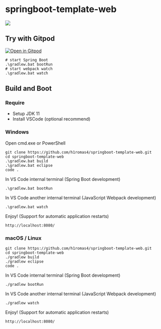 # springboot-template-web

![](https://github.com/h1romas4/springboot-template-web/workflows/Java%20CI/badge.svg)

## Try with Gitpod

[![Open in Gitpod](https://gitpod.io/button/open-in-gitpod.svg)](https://github.com/h1romas4/springboot-template-web)

```
# start Spring Boot
.\gradlew.bat bootRun
# start webpack watch
.\gradlew.bat watch
```

## Build and Boot

### Require

* Setup JDK 11
* Install VSCode (optional recommend)

### Windows

Open cmd.exe or PowerShell

```
git clone https://github.com/h1romas4/springboot-template-web.git
cd springboot-template-web
.\gradlew.bat build
.\gradlew.bat eclipse
code .
```

In VS Code internal terminal (Spring Boot development)

```
.\gradlew.bat bootRun
```

In VS Code another internal terminal (JavaScript Webpack development)

```
.\gradlew.bat watch
```

Enjoy! (Support for automatic application restarts)

```
http://localhost:8080/
```

### macOS / Linux

```
git clone https://github.com/h1romas4/springboot-template-web.git
cd springboot-template-web
./gradlew build
./gradlew eclipse
code .
```

In VS Code internal terminal (Spring Boot development)

```
./gradlew bootRun
```

In VS Code another internal terminal (JavaScript Webpack development)

```
./gradlew watch
```

Enjoy! (Support for automatic application restarts)

```
http://localhost:8080/
```
